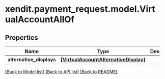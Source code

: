 # xendit.payment_request.model.VirtualAccountAllOf


## Properties
| Name | Type | Description | Notes |
| ------------ | ------------- | ------------- | ------------- |
| **alternative_displays** | [**[VirtualAccountAlternativeDisplay]**](VirtualAccountAlternativeDisplay.md) |  | [optional]  |


[[Back to Model list]](../README.md#documentation-for-models) [[Back to API list]](../README.md#documentation-for-api-endpoints) [[Back to README]](../README.md)


